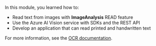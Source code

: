 In this module, you learned how to:

- Read text from images with **ImageAnalysis** READ feature
- Use the Azure AI Vision service with SDKs and the REST API
- Develop an application that can read printed and handwritten text

For more information, see the [OCR documentation](/azure/ai-services/computer-vision/concept-ocr).
